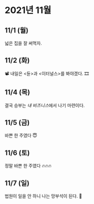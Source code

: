 # 2021년 11월

## 11/1 (월)

넓은 집을 잘 써먹자.

## 11/2 (화)

📽 내일은 <듄>과 <이터널스>를 봐야겠다. 🎞

## 11/4 (목)

결국 승부는 *내 비즈니스*에서 나기 마련이다.

## 11/5 (금)

바쁜 한 주였다 😇

## 11/6 (토)

정말 바쁜 한 주였다 🔥🔥🔥

## 11/7 (일)

법원이 일을 안 하니 나는 망부석이 된다. 🤔
